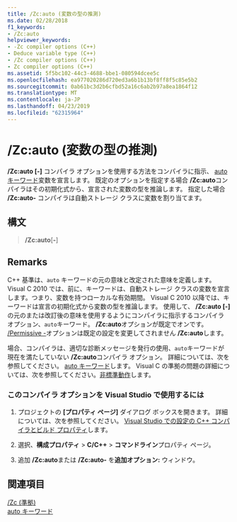 ```yaml
---
title: /Zc:auto (変数の型の推測)
ms.date: 02/28/2018
f1_keywords:
- /Zc:auto
helpviewer_keywords:
- -Zc compiler options (C++)
- Deduce variable type (C++)
- /Zc compiler options (C++)
- Zc compiler options (C++)
ms.assetid: 5f5bc102-44c3-4688-bbe1-080594dcee5c
ms.openlocfilehash: ea977020286d720ed3a6b1b13bf8ff8f5c85e5b2
ms.sourcegitcommit: 0ab61bc3d2b6cfbd52a16c6ab2b97a8ea1864f12
ms.translationtype: MT
ms.contentlocale: ja-JP
ms.lasthandoff: 04/23/2019
ms.locfileid: "62315964"
---
```

# <a name="zcauto-deduce-variable-type"></a>/Zc:auto (変数の型の推測)

**/Zc:auto [-]** コンパイラ オプションを使用する方法をコンパイラに指示、 [auto キーワード](../../cpp/auto-keyword.md)変数を宣言します。 既定のオプションを指定する場合 **/Zc:auto**コンパイラはその初期化式から、宣言された変数の型を推論します。 指定した場合 **/Zc:auto-** コンパイラは自動ストレージ クラスに変数を割り当てます。

## <a name="syntax"></a>構文

> **/Zc:auto**[**-**]

## <a name="remarks"></a>Remarks

C++ 基準は、`auto` キーワードの元の意味と改定された意味を定義します。 Visual C 2010 では、前に、キーワードは、自動ストレージ クラスの変数を宣言します。つまり、変数を持つローカルな有効期間。 Visual C 2010 以降では、キーワードは宣言の初期化式から変数の型を推論します。 使用して、 **/Zc:auto [-]** の元のまたは改訂後の意味を使用するようにコンパイラに指示するコンパイラ オプション、`auto`キーワード。 **/Zc:auto**オプションが既定でオンです。 [/Permissive -](permissive-standards-conformance.md)オプションは既定の設定を変更してされません **/Zc:auto**します。

場合、コンパイラは、適切な診断メッセージを発行の使用、`auto`キーワードが現在を満たしていない **/Zc:auto**コンパイラ オプション。 詳細については、次を参照してください。 [auto キーワード](../../cpp/auto-keyword.md)します。 Visual C の準拠の問題の詳細については、次を参照してください。[非標準動作](../../cpp/nonstandard-behavior.md)します。

### <a name="to-set-this-compiler-option-in-visual-studio"></a>このコンパイラ オプションを Visual Studio で使用するには

1. プロジェクトの **[プロパティ ページ]** ダイアログ ボックスを開きます。 詳細については、次を参照してください。 [Visual Studio での設定の C++ コンパイラとビルド プロパティ](../working-with-project-properties.md)します。

1. 選択、**構成プロパティ** > **C/C++** > **コマンドライン**プロパティ ページ。

1. 追加 **/Zc:auto**または **/Zc:auto-** を**追加オプション:** ウィンドウ。

## <a name="see-also"></a>関連項目

[/Zc (準拠)](zc-conformance.md)<br/>
[auto キーワード](../../cpp/auto-keyword.md)
